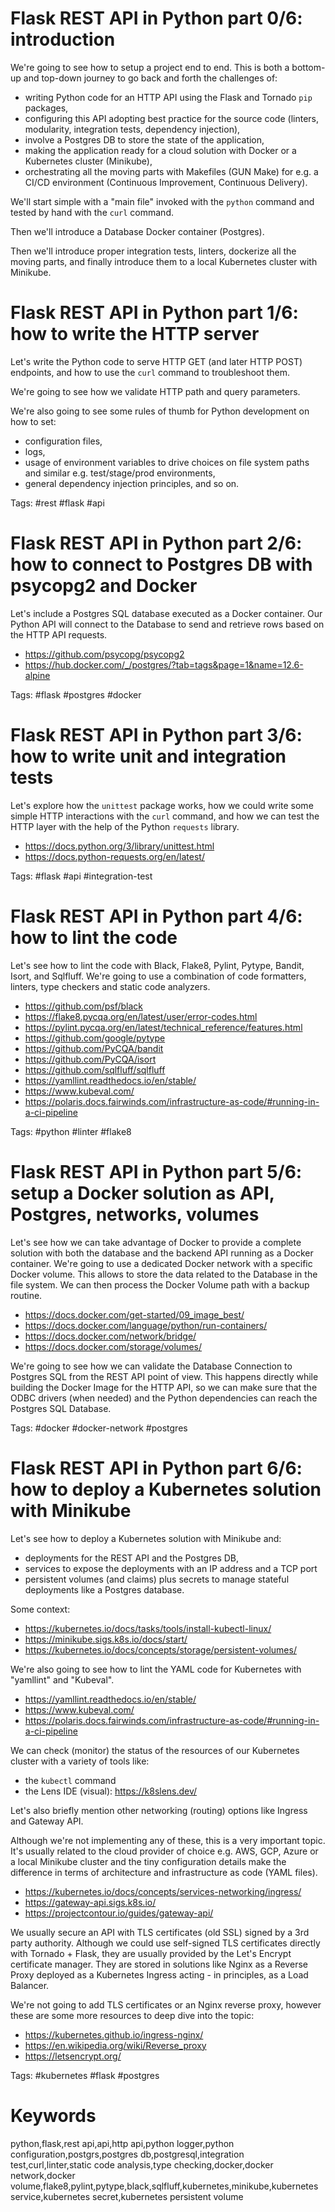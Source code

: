 # Flask REST API in Python part 0/6: introduction

We're going to see how to setup a project end to end. 
This is both a bottom-up and top-down journey to go back and forth the 
challenges of:

- writing Python code for an HTTP API using the Flask and Tornado `pip` packages,
- configuring this API adopting best practice for the source code 
  (linters, modularity, integration tests, dependency injection), 
- involve a Postgres DB to store the state of the application, 
- making the application ready for a cloud solution with Docker or a Kubernetes cluster (Minikube),
- orchestrating all the moving parts with Makefiles (GUN Make) for e.g. a CI/CD environment (Continuous Improvement, Continuous Delivery).

We'll start simple with a "main file" invoked with the `python` command 
and tested by hand with the `curl` command.

Then we'll introduce a Database Docker container (Postgres).

Then we'll introduce proper integration tests, linters, 
dockerize all the moving parts, and finally introduce them 
to a local Kubernetes cluster with Minikube.

# Flask REST API in Python part 1/6: how to write the HTTP server

Let's write the Python code to serve HTTP GET (and later HTTP POST) endpoints,
and how to use the `curl` command to troubleshoot them. 

We're going to see how we validate HTTP path and query parameters.

We're also going to see some rules of thumb for Python development on how to set:

- configuration files,
- logs,
- usage of environment variables to drive choices on file system paths and similar e.g. test/stage/prod environments,
- general dependency injection principles, and so on.

Tags: #rest #flask #api 

# Flask REST API in Python part 2/6: how to connect to Postgres DB with psycopg2 and Docker

Let's include a Postgres SQL database executed as a Docker container.
Our Python API will connect to the Database to send and retrieve rows 
based on the HTTP API requests.

- https://github.com/psycopg/psycopg2
- https://hub.docker.com/_/postgres/?tab=tags&page=1&name=12.6-alpine

Tags: #flask #postgres #docker

# Flask REST API in Python part 3/6: how to write unit and integration tests

Let's explore how the `unittest` package works, 
how we could write some simple HTTP interactions with the `curl` command,
and how we can test the HTTP layer with the help of the Python `requests` library.

- https://docs.python.org/3/library/unittest.html
- https://docs.python-requests.org/en/latest/

Tags: #flask #api #integration-test

# Flask REST API in Python part 4/6: how to lint the code

Let's see how to lint the code with Black, Flake8, Pylint, Pytype, Bandit, Isort, and Sqlfluff. We're going to use a combination of code formatters, linters, type checkers
and static code analyzers.

- https://github.com/psf/black
- https://flake8.pycqa.org/en/latest/user/error-codes.html
- https://pylint.pycqa.org/en/latest/technical_reference/features.html
- https://github.com/google/pytype
- https://github.com/PyCQA/bandit
- https://github.com/PyCQA/isort
- https://github.com/sqlfluff/sqlfluff
- https://yamllint.readthedocs.io/en/stable/
- https://www.kubeval.com/
- https://polaris.docs.fairwinds.com/infrastructure-as-code/#running-in-a-ci-pipeline

Tags: #python #linter #flake8

# Flask REST API in Python part 5/6: setup a Docker solution as API, Postgres, networks, volumes

Let's see how we can take advantage of Docker to provide a complete solution with both the 
database and the backend API running as a Docker container.
We're going to use a dedicated Docker network with a specific Docker volume.
This allows to store the data related to the Database in the file system.
We can then process the Docker Volume path with a backup routine.

- https://docs.docker.com/get-started/09_image_best/
- https://docs.docker.com/language/python/run-containers/
- https://docs.docker.com/network/bridge/
- https://docs.docker.com/storage/volumes/

We're going to see how we can validate the Database Connection to Postgres SQL from the REST API point of view.
This happens directly while building the Docker Image for the HTTP API, so we can make sure that
the ODBC drivers (when needed) and the Python dependencies can reach the Postgres SQL Database.

Tags: #docker #docker-network #postgres

# Flask REST API in Python part 6/6: how to deploy a Kubernetes solution with Minikube

Let's see how to deploy a Kubernetes solution with Minikube and:

- deployments for the REST API and the Postgres DB,
- services to expose the deployments with an IP address and a TCP port
- persistent volumes (and claims) plus secrets to manage stateful deployments like a Postgres database.

Some context:

- https://kubernetes.io/docs/tasks/tools/install-kubectl-linux/
- https://minikube.sigs.k8s.io/docs/start/
- https://kubernetes.io/docs/concepts/storage/persistent-volumes/

We're also going to see how to lint the YAML code for Kubernetes with "yamllint" and "Kubeval".

- https://yamllint.readthedocs.io/en/stable/
- https://www.kubeval.com/
- https://polaris.docs.fairwinds.com/infrastructure-as-code/#running-in-a-ci-pipeline

We can check (monitor) the status of the resources of our
Kubernetes cluster with a variety of tools like:

- the `kubectl` command
- the Lens IDE (visual): https://k8slens.dev/

Let's also briefly mention other networking (routing) options like 
Ingress and Gateway API.

Although we're not implementing any of these, this is a very important topic.
It's usually related to the cloud provider of choice e.g. AWS, GCP, Azure or a local Minikube cluster and the tiny configuration details make the difference in terms of architecture and infrastructure as code (YAML files).

- https://kubernetes.io/docs/concepts/services-networking/ingress/
- https://gateway-api.sigs.k8s.io/
- https://projectcontour.io/guides/gateway-api/

We usually secure an API with TLS certificates (old SSL) signed by a 3rd party authority.
Although we could use self-signed TLS certificates directly with Tornado + Flask, they are usually provided by the Let's Encrypt certificate manager. 
They are stored in solutions like Nginx as a Reverse Proxy deployed as a Kubernetes Ingress
acting - in principles, as a Load Balancer.

We're not going to add TLS certificates or an Nginx reverse proxy,
however these are some more resources to deep dive into the topic:

- https://kubernetes.github.io/ingress-nginx/
- https://en.wikipedia.org/wiki/Reverse_proxy
- https://letsencrypt.org/

Tags: #kubernetes #flask #postgres


# Keywords

python,flask,rest api,api,http api,python logger,python configuration,postgrs,postgres db,postgresql,integration test,curl,linter,static code analysis,type checking,docker,docker network,docker volume,flake8,pylint,pytype,black,sqlfluff,kubernetes,minikube,kubernetes service,kubernetes secret,kubernetes persistent volume

